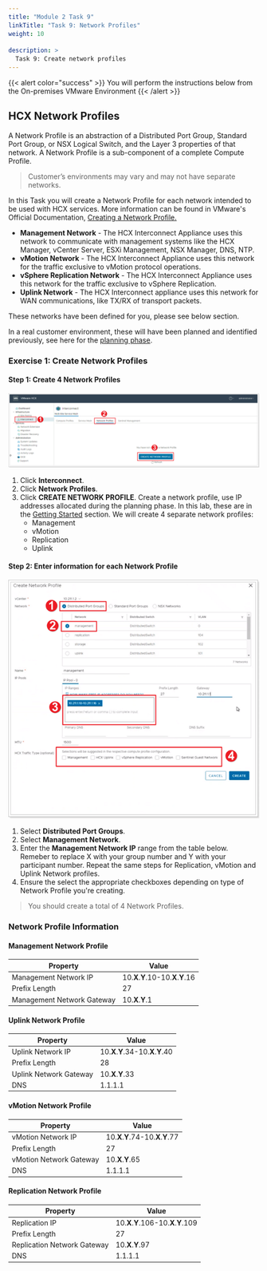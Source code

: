 ```yaml
---
title: "Module 2 Task 9"
linkTitle: "Task 9: Network Profiles"
weight: 10

description: >
  Task 9: Create network profiles
---
```


{{< alert color="success" >}}
You will perform the instructions below from the On-premises VMware Environment
{{< /alert >}}

## **HCX Network Profiles**

A Network Profile is an abstraction of a Distributed Port Group, Standard Port Group, or NSX Logical Switch, and the Layer 3 properties of that network. A Network Profile is a sub-component of a complete Compute Profile.

> Customer’s environments may vary and may not have separate networks.

In this Task you will create a Network Profile for each network intended to be used with HCX services. More information can be found in VMware's Official Documentation, [Creating a Network Profile.](https://docs.vmware.com/en/VMware-HCX/4.3/hcx-user-guide/GUID-184FCA54-D0CB-4931-B0E8-A81CD6120C52.html)

- **Management Network** - The HCX Interconnect Appliance uses this network to communicate with management systems like the HCX Manager, vCenter Server, ESXi Management, NSX Manager, DNS, NTP.
- **vMotion Network** - The HCX Interconnect Appliance uses this network for the traffic exclusive to vMotion protocol operations.
- **vSphere Replication Network** - The HCX Interconnect Appliance uses this network for the traffic exclusive to vSphere Replication.
- **Uplink Network** - The HCX Interconnect appliance uses this network for WAN communications, like TX/RX of transport packets.

These networks have been defined for you, please see below section.

In a real customer environment, these will have been planned and identified previously, see here for the [planning
phase](https://docs.microsoft.com/en-us/azure/azure-vmware/plan-private-cloud-deployment#define-vmware-hcx-network-segments).

### **Exercise 1: Create Network Profiles**

#### Step 1: Create 4 Network Profiles

![](Mod2Task9Pic1.png)

1. Click **Interconnect**.
2. Click **Network Profiles**.
3. Click **CREATE NETWORK PROFILE**.
Create a network profile, use IP addresses allocated during the planning phase. In this lab, these are in the [Getting Started](#_On-Premises_HCX_details_1) section. We will create 4 separate network profiles:
    - Management
    - vMotion
    - Replication
    - Uplink

#### Step 2: Enter information for each Network Profile

![](Mod2Task9Pic2.png)

1. Select **Distributed Port Groups**.
2. Select **Management Network**.
3. Enter the **Management Network IP** range from the table below. Remeber to replace X with your group number and Y with your participant number. Repeat the same steps for Replication, vMotion and Uplink Network profiles.
4. Ensure the select the appropriate checkboxes depending on type of Network Profile you're creating.

> You should create a total of 4 Network Profiles.

### **Network Profile Information**

#### Management Network Profile

| **Property**               | **Value**                       |
|----------------------------|---------------------------------|
| Management Network IP      | 10.**X**.**Y**.10-10.**X**.**Y**.16 |
| Prefix Length              | 27                              |
| Management Network Gateway | 10.**X**.**Y**.1                |

#### Uplink Network Profile

| **Property**           | **Value**                       |
|------------------------|---------------------------------|
| Uplink Network IP      | 10.**X**.**Y**.34-10.**X**.**Y**.40 |
| Prefix Length          | 28                              |
| Uplink Network Gateway | 10.**X**.**Y**.33                 |
| DNS                    | 1.1.1.1                         |

#### vMotion Network Profile

| **Property**            | **Value**                       |
|-------------------------|---------------------------------|
| vMotion Network IP      | 10.**X**.**Y**.74-10.**X**.**Y**.77 |
| Prefix Length           | 27                              |
| vMotion Network Gateway | 10.**X**.**Y**.65                |
| DNS                     | 1.1.1.1                         |

#### Replication Network Profile

| **Property**                | **Value**                         |
|-----------------------------|-----------------------------------|
| Replication IP              | 10.**X**.**Y**.106-10.**X**.**Y**.109 |
| Prefix Length               | 27                                |
| Replication Network Gateway | 10.**X**.**Y**.97                   |
| DNS                         | 1.1.1.1                           |
